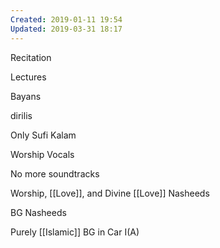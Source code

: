 ```yaml
---
Created: 2019-01-11 19:54
Updated: 2019-03-31 18:17
---
```



Recitation

Lectures

Bayans

dirilis

Only Sufi Kalam

Worship Vocals

No more soundtracks

Worship, [[Love]], and Divine [[Love]] Nasheeds

BG Nasheeds

Purely [[Islamic]] BG in Car I(A)
